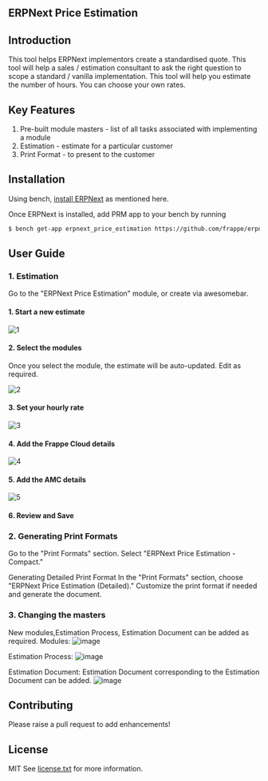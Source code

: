 ## ERPNext Price Estimation

## Introduction

This tool helps ERPNext implementors create a standardised quote. This tool will help a sales / estimation consultant to ask the right question to scope a standard / vanilla implementation. This tool will help you estimate the number of hours. You can choose your own rates.

## Key Features

1. Pre-built module masters - list of all tasks associated with implementing a module
2. Estimation - estimate for a particular customer
3. Print Format - to present to the customer

## Installation

Using bench, [install ERPNext](https://github.com/frappe/bench#installation) as mentioned here.

Once ERPNext is installed, add PRM app to your bench by running

```sh
$ bench get-app erpnext_price_estimation https://github.com/frappe/erpnext_price_estimation.git
```

## User Guide

### 1. Estimation

Go to the "ERPNext Price Estimation" module, or create via awesomebar.

#### 1. Start a new estimate
![1](https://github.com/frappe/erpnext_price_estimation/assets/27720465/082aba0b-61f1-424d-9779-bd04419bd31e)



#### 2. Select the modules

Once you select the module, the estimate will be auto-updated. Edit as required.

![2](https://github.com/frappe/erpnext_price_estimation/assets/27720465/7e9d11c3-1cd2-4951-ade3-32d5dbbe7286)

#### 3. Set your hourly rate


![3](https://github.com/frappe/erpnext_price_estimation/assets/27720465/e32b5ad3-8672-4ba6-83d0-bd3650adf2a0)



#### 4. Add the Frappe Cloud details
![4](https://github.com/frappe/erpnext_price_estimation/assets/27720465/dd7e77c2-1f41-4ea6-87a0-e83feb4fd422)


#### 5. Add the AMC details

![5](https://github.com/frappe/erpnext_price_estimation/assets/27720465/9f49a208-961d-4d71-a431-2a8cc23770ae)


#### 6. Review and Save

### 2. Generating Print Formats

Go to the "Print Formats" section.
Select "ERPNext Price Estimation - Compact."



Generating Detailed Print Format
In the "Print Formats" section, choose "ERPNext Price Estimation (Detailed)."
Customize the print format if needed and generate the document.

### 3. Changing the masters
New modules,Estimation Process, Estimation Document  can be added as required.
Modules:
![image](https://github.com/frappe/erpnext_price_estimation/assets/27720465/40b75d42-cfb0-4b62-8ab1-ce24e75f5a8f)

Estimation Process:
![image](https://github.com/frappe/erpnext_price_estimation/assets/27720465/d760c335-1672-477c-acb2-59b92193e8b8)

Estimation Document:
Estimation Document corresponding to the Estimation Document can be added.
![image](https://github.com/frappe/erpnext_price_estimation/assets/27720465/7fd8a2d5-f287-4e23-9c69-e93d7ce73c40)







## Contributing

Please raise a pull request to add enhancements!

## License

MIT See [license.txt](https://github.com/frappe/partner_relationship_management/blob/main/license.txt) for more information.
